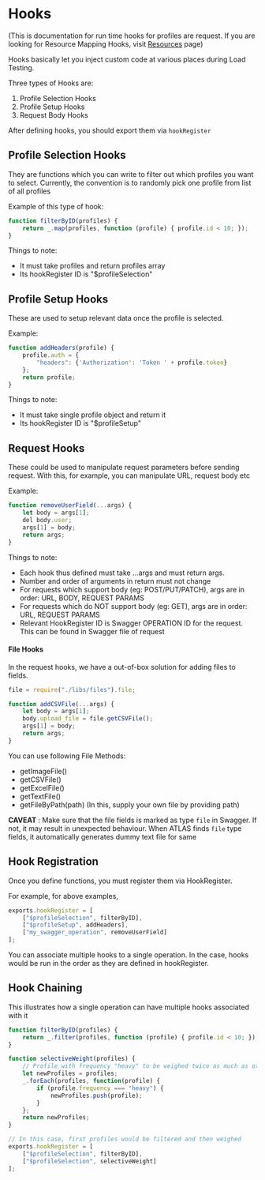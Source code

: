 Hooks
=====

(This is documentation for run time hooks for profiles are request.
If you are looking for Resource Mapping Hooks, visit [Resources](docs/resources.md) page)

Hooks basically let you inject custom code at various places during Load Testing.

Three types of Hooks are:
1. Profile Selection Hooks
2. Profile Setup Hooks
3. Request Body Hooks

After defining hooks, you should export them via `hookRegister`


Profile Selection Hooks
----
They are functions which you can write to filter out which profiles you want to select.
Currently, the convention is to randomly pick one profile from list of all profiles

Example of this type of hook:

```js
function filterByID(profiles) {
    return _.map(profiles, function (profile) { profile.id < 10; });
}
```

Things to note:
- It must take profiles and return profiles array
- Its hookRegister ID is "$profileSelection"


Profile Setup Hooks
-----
These are used to setup relevant data once the profile is selected.

Example:
```js
function addHeaders(profile) {
    profile.auth = {
        "headers": {'Authorization': 'Token ' + profile.token}
    };
    return profile;
}
```

Things to note:
- It must take single profile object and return it
- Its hookRegister ID is "$profileSetup"


Request Hooks
-----
These could be used to manipulate request parameters before sending request.
With this, for example, you can manipulate URL, request body etc

Example:
```js
function removeUserField(...args) {
    let body = args[1];
    del body.user;
    args[1] = body;
    return args;
}
```

Things to note:
- Each hook thus defined must take ...args and must return args.
- Number and order of arguments in return must not change
- For requests which support body (eg: POST/PUT/PATCH), args are in order: URL, BODY, REQUEST PARAMS
- For requests which do NOT support body (eg: GET), args are in order: URL, REQUEST PARAMS
- Relevant HookRegister ID is Swagger OPERATION ID for the request. This can be found in Swagger file of request


#### File Hooks

In the request hooks, we have a out-of-box solution for adding files to fields.

```js
file = require("./libs/files").file;

function addCSVFile(...args) {
    let body = args[1];
    body.upload_file = file.getCSVFile();
    args[1] = body;
    return args;
}
```

You can use following File Methods:
- getImageFile()
- getCSVFile()
- getExcelFile()
- getTextFile()
- getFileByPath(path) (In this, supply your own file by providing path)

**CAVEAT** : Make sure that the file fields is marked as type `file` in Swagger.
If not, it may result in unexpected behaviour.
When ATLAS finds `file` type fields, it automatically generates dummy text file for same


Hook Registration
-----

Once you define functions, you must register them via HookRegister.

For example, for above examples,

```js
exports.hookRegister = [
    ["$profileSelection", filterByID],
    ["$profileSetup", addHeaders],
    ["my_swagger_operation", removeUserField]
];
```

You can associate multiple hooks to a single operation.
In the case, hooks would be run in the order as they are defined in hookRegister.


Hook Chaining
-------------

This illustrates how a single operation can have multiple hooks associated with it


```js
function filterByID(profiles) {
    return _.filter(profiles, function (profile) { profile.id < 10; });
}

function selectiveWeight(profiles) {
    // Profile with frequency "heavy" to be weighed twice as much as others.
    let newProfiles = profiles;
    _.forEach(profiles, function(profile) {
        if (profile.frequency === "heavy") {
            newProfiles.push(profile);
        }
    };
    return newProfiles;
}

// In this case, first profiles would be filtered and then weighed
exports.hookRegister = [
    ["$profileSelection", filterByID],
    ["$profileSelection", selectiveWeight]
];
```
